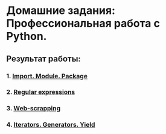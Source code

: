 # Домашние задания: Профессиональная работа с Python.

## Результат работы:

### 1. [Import. Module. Package](1.Import.Module.Package/)

### 2. [Regular expressions](2.Regular-expressions/)

### 3. [Web-scrapping](3.Web-scrapping)

### 4. [Iterators. Generators. Yield](4.Iterators.Generators.Yield)
